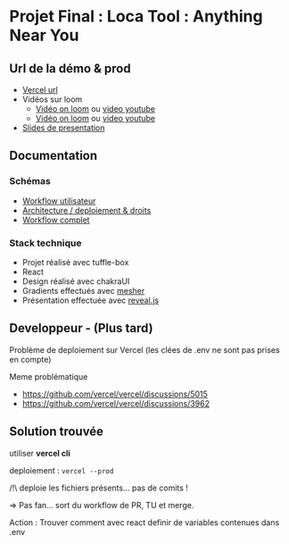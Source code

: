 # Projet Final : Loca Tool : Anything Near You

## Url de la démo & prod
- [Vercel url](https://anything-near-you.vercel.app/)
- Vidéos sur loom
   - [Vidéo on loom](https://www.loom.com/share/9e3c7bf988dd4f5581c19c91ea03853f) ou [video youtube](https://youtu.be/nDM1WIbrohE)
   - [Vidéo on loom](https://www.loom.com/share/a905b4aa12a444c0a5e639c25ccc756d) ou [video youtube](https://youtu.be/pN-cQsTc1fo)
- [Slides de presentation](https://any-presentation.vercel.app/)


## Documentation
### Schémas
- [Workflow utilisateur](./Documentation/doc_workflow_utilisateur.md)
- [Architecture / deploiement & droits](./Documentation/doc_architecture.md)
- [Workflow complet](./Documentation/doc_workflow_complet.md)



### Stack technique
- Projet réalisé avec tuffle-box
- React
- Design réalisé avec chakraUI
- Gradients effectués avec [mesher](https://csshero.org/mesher/)
- Présentation effectuée avec [reveal.js](https://revealjs.com/)


## Developpeur - (Plus tard)
Problème de deploiement sur Vercel (les clées de .env ne sont pas prises en compte)

Meme problématique
- https://github.com/vercel/vercel/discussions/5015
- https://github.com/vercel/vercel/discussions/3962

## Solution trouvée
utiliser **vercel cli**

deploiement :  `vercel --prod`

/!\ deploie les fichiers présents... pas de comits !

=> Pas fan... sort du workflow de PR, TU et merge.

Action :  Trouver comment avec react definir de variables contenues dans .env
